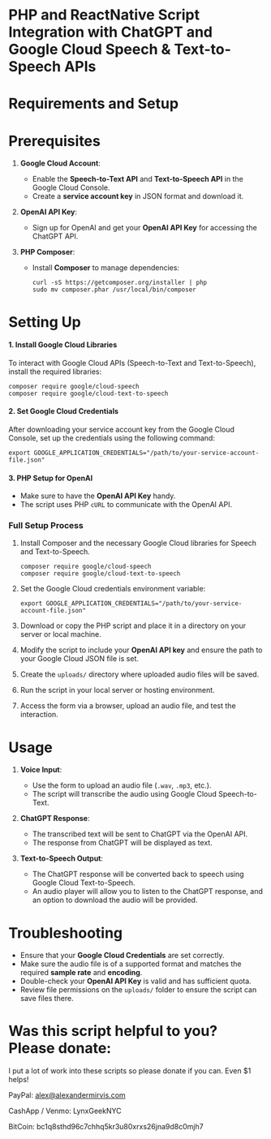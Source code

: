# PHP and ReactNative Script Integration with ChatGPT and Google Cloud Speech & Text-to-Speech APIs

# Requirements and Setup

# Prerequisites

1. **Google Cloud Account**: 
   - Enable the **Speech-to-Text API** and **Text-to-Speech API** in the Google Cloud Console.
   - Create a **service account key** in JSON format and download it.

2. **OpenAI API Key**:
   - Sign up for OpenAI and get your **OpenAI API Key** for accessing the ChatGPT API.

3. **PHP Composer**:
   - Install **Composer** to manage dependencies:
     ```
     curl -sS https://getcomposer.org/installer | php
     sudo mv composer.phar /usr/local/bin/composer
     ```

# Setting Up

#### 1. Install Google Cloud Libraries
To interact with Google Cloud APIs (Speech-to-Text and Text-to-Speech), install the required libraries:

   ```
   composer require google/cloud-speech
   composer require google/cloud-text-to-speech
   ```

#### 2. Set Google Cloud Credentials

After downloading your service account key from the Google Cloud Console, set up the credentials using the following command:
   ```
   export GOOGLE_APPLICATION_CREDENTIALS="/path/to/your-service-account-file.json"
   ```

#### 3. PHP Setup for OpenAI

   - Make sure to have the **OpenAI API Key** handy.
   - The script uses PHP `cURL` to communicate with the OpenAI API.

### Full Setup Process

1. Install Composer and the necessary Google Cloud libraries for Speech and Text-to-Speech.
   ```
   composer require google/cloud-speech
   composer require google/cloud-text-to-speech
   ```

2. Set the Google Cloud credentials environment variable:
   ```
   export GOOGLE_APPLICATION_CREDENTIALS="/path/to/your-service-account-file.json"
   ```

3. Download or copy the PHP script and place it in a directory on your server or local machine.

4. Modify the script to include your **OpenAI API key** and ensure the path to your Google Cloud JSON file is set.

5. Create the `uploads/` directory where uploaded audio files will be saved.

6. Run the script in your local server or hosting environment.

7. Access the form via a browser, upload an audio file, and test the interaction.

# Usage

1. **Voice Input**:
   - Use the form to upload an audio file (`.wav`, `.mp3`, etc.).
   - The script will transcribe the audio using Google Cloud Speech-to-Text.

2. **ChatGPT Response**:
   - The transcribed text will be sent to ChatGPT via the OpenAI API.
   - The response from ChatGPT will be displayed as text.

3. **Text-to-Speech Output**:
   - The ChatGPT response will be converted back to speech using Google Cloud Text-to-Speech.
   - An audio player will allow you to listen to the ChatGPT response, and an option to download the audio will be provided.

# Troubleshooting

- Ensure that your **Google Cloud Credentials** are set correctly.
- Make sure the audio file is of a supported format and matches the required **sample rate** and **encoding**.
- Double-check your **OpenAI API Key** is valid and has sufficient quota.
- Review file permissions on the `uploads/` folder to ensure the script can save files there.

# Was this script helpful to you? Please donate:

I put a lot of work into these scripts so please donate if you can. Even $1 helps!

PayPal: alex@alexandermirvis.com

CashApp / Venmo: LynxGeekNYC

BitCoin: bc1q8sthd96c7chhq5kr3u80xrxs26jna9d8c0mjh7
